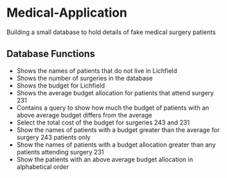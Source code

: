 # Medical-Application
Building a small database to hold details of fake medical surgery patients

## Database Functions
* Shows the names of patients that do not live in Lichfield 
* Shows the number of surgeries in the database
* Shows the budget for Lichfield
* Shows the average budget allocation for patients that attend surgery 231
* Contains a query to show how much the budget of patients with an above average budget differs from the average
* Select the total cost of the budget for surgeries 243 and 231
* Show the names of patients with a budget greater than the average for surgery 243 patients only
* Show the names of patients with a budget allocation greater than any patients attending surgery 231
* Show the patients with an above average budget allocation in alphabetical order
